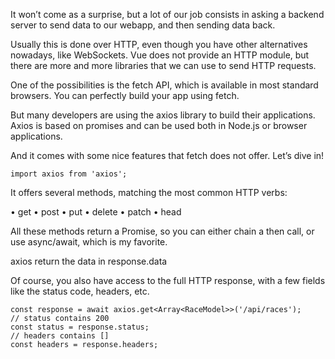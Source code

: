 It won’t come as a surprise, but a lot of our job consists in asking a backend server to send data to our webapp, and then sending data back.

Usually this is done over HTTP, even though you have other alternatives nowadays, like WebSockets. Vue does not provide an HTTP module, but there are more and more libraries that we can use to send HTTP requests.

One of the possibilities is the fetch API, which is available in most standard browsers. You can perfectly build your app using fetch.

But many developers are using the axios library to build their applications. Axios is based on promises and can be used both in Node.js or browser applications.

And it comes with some nice features that fetch does not offer. Let’s dive in!

```
import axios from 'axios';
```

It offers several methods, matching the most common HTTP verbs:

• get
• post
• put
• delete
• patch
• head

All these methods return a Promise, so you can either chain a then call, or use async/await, which is my favorite.

axios return the data in response.data

Of course, you also have access to the full HTTP response, with a few fields like the status code, headers, etc.


```
const response = await axios.get<Array<RaceModel>>('/api/races');
// status contains 200
const status = response.status;
// headers contains []
const headers = response.headers;
```




